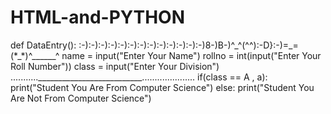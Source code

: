 # HTML-and-PYTHON
  <html>
  <head>
  <title>My first Github Repository</title>
  <body>
  def DataEntry():
    :-):-):-):-):-):-):-):-):-):-):-):-):-)8-)B-)^_^(^^):-D}:-)=_=(*_*)^______^
  name = input("Enter Your Name")
  rollno = int(input("Enter Your Roll Number"))
  class = input("Enter Your Division")
  ...........__________________________.....................
  if(class == A , a):
    print("Student You Are From Computer Science")
  else:
    print("Student You Are Not From Computer Science")
  </body>
  </head>
  <html>
